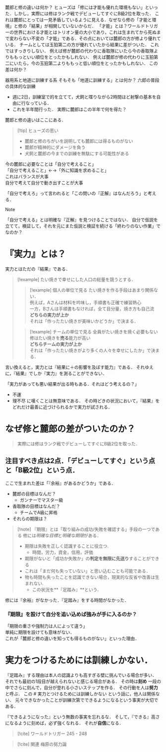 麓郎と修の違いは何か？ 
ヒューズは「修には才能も優れた環境もない」といった．しかし，実際には修はランク戦でデビューしてすぐにB級2位を取った．
これは麓郎にとっては一見矛盾しているように見える．なぜなら修の「才能と環境」と修の「結果」が相関していないからだ．
「才能」とは？ワールドトリガーの世界における才能とはトリオン量の大小であり，これは生まれてから死ぬまで変わらない不変の「才能」である．その点においては麓郎の方が修より優れている．
チームとしては玉狛第二の方が優れていたから結果に差がついた．
これではすっきりしない．
例えば修が麓郎の代わりに香取隊にいたら今の香取隊よりももっといい順位をとったかもしれない．
例えば麓郎が修の代わりに玉狛第二にいたら，今の玉狛第二よりももっと低い順位をとったかもしれない．
この差は何か？


器用系と地道に訓練する系
そもそも「地道に訓練する」とは何か？
六郎の普段の具体的な訓練
- 週に2日，訓練室で的を立てて，犬飼と喋りながら2時間ほど射撃の基本を自由に行なっている．
- これを半年間行った．
実際に麓郎はこの半年で何を得た？

麓郎と修の違いはここにある．

> [!tip] ヒューズの思い
> - 麓郎と修のちがいを説明しても麓郎には得るものがない
> - 麓郎が精神的にダメージを負う
> - 犬飼と麓郎の今までの訓練を無駄にする可能性がある

今の麓郎に必要なことは「自分で考えること」<br>
「自分で考えること」←→「外に知識を求めること」<br>
これはバランスが大事<br>
自分で考えて自分で動き出すことが大事<br>


「自分で考えろ」って言われると「この問いの『正解』はなんだろう」と考える．
> [!note]
> 「自分で考える」とは明確な『正解』を見つけることではない．
> 自分で仮説を立てて，検証して，それを元にまた仮説と検証を続ける「終わりのない作業」でなのか？



# 『実力』とは？
実力とはただの『結果』である．
> [!example]
> たい焼きで幸せにした人口の総量を競うとする．<br>
> > [!example] 個人の単位で見る
> > たい焼きを作る手段はあまり関係ない． <br>
> > 例えば，Aさんは材料を吟味し，手順書も正確で練習熱心 <br>
> > 一方，Bさんは手順書もなければ，全て目分量，焼き方も自己流<br>
> > **どちらの実力が上か**<br>
> > それは「作ったたい焼きが美味いかどうか」で決まる．<br>
> 
> > [!example] チームの単位で見る
> > 全員がたい焼きを焼く必要もない <br>
> > 修はたい焼きを**売る**能力が高い<br>
> > **どちらチームの実力が上か**<br>
> > それは「作ったたい焼きがより多くの人々を幸せにしたか」で決まる．<br>

言い換えると，実力とは『結果に＋の影響を及ぼす能力』である．
それゆえに，『結果』でしか『実力』を測ることができない．

「実力があっても悪い結果が出る時もある．それはどう考えるの？」
- 不運
- 理不尽
に嘆くことは無意味である．
その時どきの状況において，『結果』をどれだけ最善に近づけられるかで実力が試される．

# なぜ修と麓郎の差がついたのか？
> 実際には修はランク戦でデビューしてすぐにB級2位を取った．


## 注目すべき点は2点．「デビューしてすぐ」という点と「B級2位」という点．
ここで生まれた差は「『余裕』があるかどうか」である．
- 麓郎の目標はなんだ？
	- ガンナーでマスター級
- 香取隊の目標はなんだ？
	- チームでA級に昇格
- それらの期限は？

> [!note] 『期限』とは「取り組みの成功/失敗を確認する」手段の一つである
> 修には*明確な目標*と*明確な期限*がある．
> - 期限は失敗を正しく認識することに役立つ.
> 	- 時間，労力，資金，信用，評価
> - 期限がないと「成功か失敗か」の**判定を無限に先送り**することができる
> - これは「まだ何も失っていない」と思い込むことも可能である．
> - 物も時間も失ったことを認識できない場合，現実的な反省や改善は生まれない.
> 	- この状況を**『足踏み』**という．



修には『余裕』がなかった．『足踏み』をする時間がなかった．

### 『期限』を設けて自分を追い込めば強みが手に入るのか？

「期限の重さや強制力は人によって違う」<br>
単純に期限を設けても意味がない．<br>
これが「麓郎と修の違いを知っても得るものがない」といった理由．

# 実力をつけるためには訓練しかない．
『足踏み』する理由は本人の認識よりも高すぎる壁に挑んでいる場合が多い．
それでも最初の1段目が越えられないと感じる場合がある．
その時は**刻め**
一段の中でさらに刻んで，自分が登れる小さいステップを作る．
その行動を人は**努力**と呼ぶ．
この # 実力とつけるためには訓練しかない という話に，他人は関係ない．
元々できなかったことが訓練次第でできるようになるという事実が大切である．

『できるようになった』という無数の事実を忘れるな．
そして，『できる』高さになるように刻めば，必ず強くなれる．
それが**自信**になる．


> [!cite]
> ワールドトリガー 245 - 248

> [!cite] 関連
> 梅原の努力論